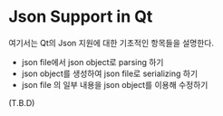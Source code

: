 # Json Support in Qt

여기서는 Qt의 Json 지원에 대한 기초적인 항목들을 설명한다.  

- json file에서 json object로 parsing 하기
- json object를 생성하여 json file로 serializing 하기
- json file 의 일부 내용을 json object를 이용해 수정하기

(T.B.D)
